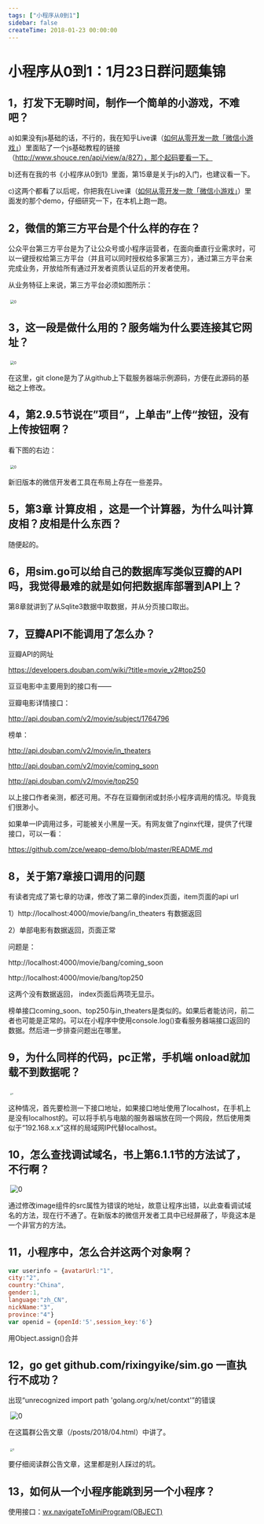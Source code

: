 ```yaml
---
tags: ["小程序从0到1"]
sidebar: false
createTime: 2018-01-23 00:00:00
---
```

# 小程序从0到1：1月23日群问题集锦

## **1，打发下无聊时间，制作一个简单的小游戏，不难吧？**

a)如果没有js基础的话，不行的，我在知乎Live课（[如何从零开发一款「微信小游戏」](https://www.zhihu.com/lives/930123989723004928/)）里面贴了一个js基础教程的链接（http://www.shouce.ren/api/view/a/827），那个起码要看一下。

b)还有在我的书《小程序从0到1》里面，第15章是关于js的入门，也建议看一下。

c)这两个都看了以后呢，你把我在Live课（[如何从零开发一款「微信小游戏」](https://www.zhihu.com/lives/930123989723004928/)）里面发的那个demo，仔细研究一下，在本机上跑一跑。

## **2，微信的第三方平台是个什么样的存在？**

公众平台第三方平台是为了让公众号或小程序运营者，在面向垂直行业需求时，可以一键授权给第三方平台（并且可以同时授权给多家第三方），通过第三方平台来完成业务，开放给所有通过开发者资质认证后的开发者使用。

从业务特征上来说，第三方平台必须如图所示：

​    <img src="./assets/22187.png" alt="0" style="zoom:50%;" />

## **3，这一段是做什么用的？服务端为什么要连接其它网址？**

​    <img src="./assets/22191.jpeg" alt="0" style="zoom:50%;" />

在这里，git clone是为了从github上下载服务器端示例源码，方便在此源码的基础之上修改。

## **4，第2.9.5节说在”项目“，上单击”上传“按钮，没有上传按钮啊？**

看下图的右边：

​    <img src="./assets/22198.png" alt="0" style="zoom:50%;" />

新旧版本的微信开发者工具在布局上存在一些差异。

## **5，第3章 计算皮相  ，这是一个计算器，为什么叫计算皮相？皮相是什么东西？**

随便起的。

## **6，用sim.go可以给自己的数据库写类似豆瓣的API吗，我觉得最难的就是如何把数据库部署到API上？**

第8章就讲到了从Sqlite3数据中取数据，并从分页接口取出。

## **7，豆瓣API不能调用了怎么办？**

豆瓣API的网址

https://developers.douban.com/wiki/?title=movie_v2#top250

豆豆电影中主要用到的接口有——

豆瓣电影详情接口：

http://api.douban.com/v2/movie/subject/1764796

榜单：

http://api.douban.com/v2/movie/in_theaters

http://api.douban.com/v2/movie/coming_soon

http://api.douban.com/v2/movie/top250

以上接口作者亲测，都还可用。不存在豆瓣倒闭或封杀小程序调用的情况。毕竟我们很渺小。

如果单一IP调用过多，可能被关小黑屋一天。有网友做了nginx代理，提供了代理接口，可以一看：

https://github.com/zce/weapp-demo/blob/master/README.md

## **8，关于第7章接口调用的问题**

有读者完成了第七章的功课，修改了第二章的index页面，item页面的api url

1）http://localhost:4000/movie/bang/in_theaters  有数据返回

2）单部电影有数据返回，页面正常

问题是：

http://localhost:4000/movie/bang/coming_soon

http://localhost:4000/movie/bang/top250

这两个没有数据返回， index页面后两项无显示。

榜单接口coming_soon、top250与in_theaters是类似的。如果后者能访问，前二者也可能是正常的。可以在小程序中使用console.log()查看服务器端接口返回的数据。然后进一步排查问题出在哪里。

## **9，为什么同样的代码，pc正常，手机端 onload就加载不到数据呢？**

​    <img src="./assets/22225.jpeg" alt="0" style="zoom: 25%;" />

这种情况，首先要检测一下接口地址，如果接口地址使用了localhost，在手机上是没有localhost的。可以将手机与电脑的服务器端放在同一个网段，然后使用类似于“192.168.x.x”这样的局域网IP代替localhost。

## **10，怎么查找调试域名，书上第6.1.1节的方法试了，不行啊？**

​    ![0](./assets/22232.jpeg)

通过修改image组件的src属性为错误的地址，故意让程序出错，以此查看调试域名的方法，现在行不通了。在新版本的微信开发者工具中已经屏蔽了，毕竟这本是一个非官方的方法。

## **11，小程序中，怎么合并这两个对象啊？**

```js
var userinfo = {avatarUrl:"1",
city:"2",
country:"China",
gender:1,
language:"zh_CN",
nickName:"3",
province:"4"}
var openid = {openId:'5',session_key:'6'}
```

用Object.assign()合并

## **12，go get github.com/rixingyike/sim.go 一直执行不成功？**

出现“unrecognized import path 'golang.org/x/net/contxt'”的错误

​    ![0](./assets/22245.png)

在这篇群公告文章（/posts/2018/04.html）中讲了。

​    <img src="./assets/22250.png" alt="0" style="zoom:33%;" />

要仔细阅读群公告文章，这里都是别人踩过的坑。

## **13，如何从一个小程序能跳到另一个小程序？**

使用接口：[wx.navigateToMiniProgram(OBJECT)](https://mp.weixin.qq.com/debug/wxadoc/dev/api/navigateToMiniProgram.html)